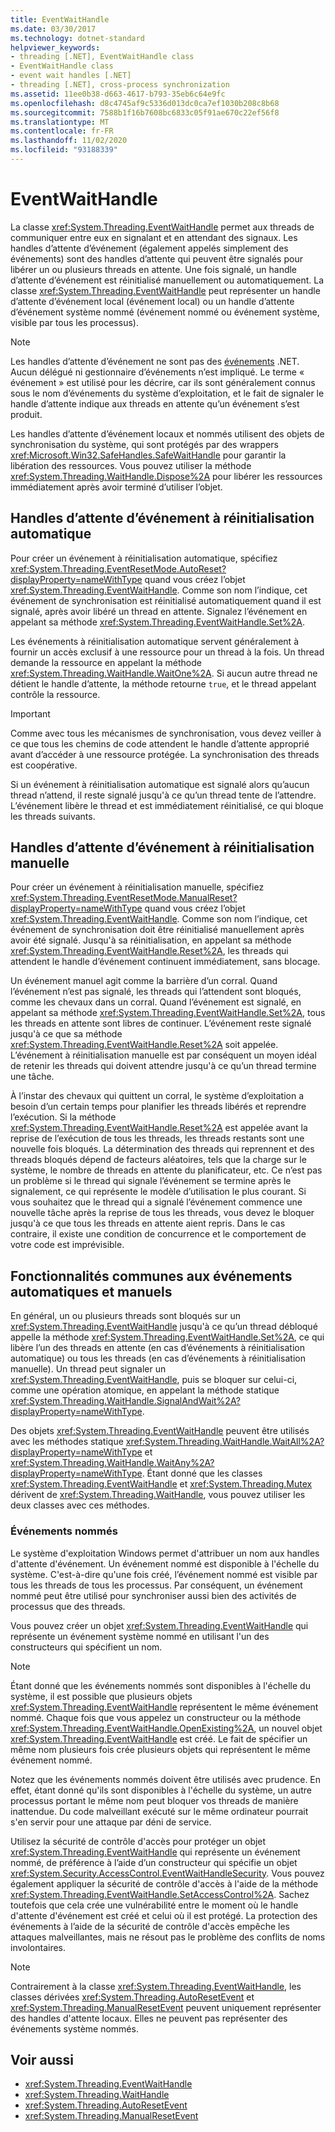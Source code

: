 ```yaml
---
title: EventWaitHandle
ms.date: 03/30/2017
ms.technology: dotnet-standard
helpviewer_keywords:
- threading [.NET], EventWaitHandle class
- EventWaitHandle class
- event wait handles [.NET]
- threading [.NET], cross-process synchronization
ms.assetid: 11ee0b38-d663-4617-b793-35eb6c64e9fc
ms.openlocfilehash: d8c4745af9c5336d013dc0ca7ef1030b208c8b68
ms.sourcegitcommit: 7588b1f16b7608bc6833c05f91ae670c22ef56f8
ms.translationtype: MT
ms.contentlocale: fr-FR
ms.lasthandoff: 11/02/2020
ms.locfileid: "93188339"
---
```

# <a name="eventwaithandle"></a>EventWaitHandle

La classe <xref:System.Threading.EventWaitHandle> permet aux threads de communiquer entre eux en signalant et en attendant des signaux. Les handles d’attente d’événement (également appelés simplement des événements) sont des handles d’attente qui peuvent être signalés pour libérer un ou plusieurs threads en attente. Une fois signalé, un handle d’attente d’événement est réinitialisé manuellement ou automatiquement. La classe <xref:System.Threading.EventWaitHandle> peut représenter un handle d’attente d’événement local (événement local) ou un handle d’attente d’événement système nommé (événement nommé ou événement système, visible par tous les processus).  
  
> [!NOTE]
> Les handles d’attente d’événement ne sont pas des [événements](../events/index.md) .NET. Aucun délégué ni gestionnaire d’événements n’est impliqué. Le terme « événement » est utilisé pour les décrire, car ils sont généralement connus sous le nom d’événements du système d’exploitation, et le fait de signaler le handle d’attente indique aux threads en attente qu’un événement s’est produit.  
  
 Les handles d’attente d’événement locaux et nommés utilisent des objets de synchronisation du système, qui sont protégés par des wrappers <xref:Microsoft.Win32.SafeHandles.SafeWaitHandle> pour garantir la libération des ressources. Vous pouvez utiliser la méthode <xref:System.Threading.WaitHandle.Dispose%2A> pour libérer les ressources immédiatement après avoir terminé d’utiliser l’objet.  
  
## <a name="event-wait-handles-that-reset-automatically"></a>Handles d’attente d’événement à réinitialisation automatique  
 Pour créer un événement à réinitialisation automatique, spécifiez <xref:System.Threading.EventResetMode.AutoReset?displayProperty=nameWithType> quand vous créez l’objet <xref:System.Threading.EventWaitHandle>. Comme son nom l’indique, cet événement de synchronisation est réinitialisé automatiquement quand il est signalé, après avoir libéré un thread en attente. Signalez l’événement en appelant sa méthode <xref:System.Threading.EventWaitHandle.Set%2A>.  
  
 Les événements à réinitialisation automatique servent généralement à fournir un accès exclusif à une ressource pour un thread à la fois. Un thread demande la ressource en appelant la méthode <xref:System.Threading.WaitHandle.WaitOne%2A>. Si aucun autre thread ne détient le handle d’attente, la méthode retourne `true`, et le thread appelant contrôle la ressource.  
  
> [!IMPORTANT]
> Comme avec tous les mécanismes de synchronisation, vous devez veiller à ce que tous les chemins de code attendent le handle d’attente approprié avant d’accéder à une ressource protégée. La synchronisation des threads est coopérative.  
  
 Si un événement à réinitialisation automatique est signalé alors qu’aucun thread n’attend, il reste signalé jusqu'à ce qu’un thread tente de l’attendre. L’événement libère le thread et est immédiatement réinitialisé, ce qui bloque les threads suivants.  
  
## <a name="event-wait-handles-that-reset-manually"></a>Handles d’attente d’événement à réinitialisation manuelle  
 Pour créer un événement à réinitialisation manuelle, spécifiez <xref:System.Threading.EventResetMode.ManualReset?displayProperty=nameWithType> quand vous créez l’objet <xref:System.Threading.EventWaitHandle>. Comme son nom l’indique, cet événement de synchronisation doit être réinitialisé manuellement après avoir été signalé. Jusqu'à sa réinitialisation, en appelant sa méthode <xref:System.Threading.EventWaitHandle.Reset%2A>, les threads qui attendent le handle d’événement continuent immédiatement, sans blocage.  
  
 Un événement manuel agit comme la barrière d’un corral. Quand l’événement n’est pas signalé, les threads qui l’attendent sont bloqués, comme les chevaux dans un corral. Quand l’événement est signalé, en appelant sa méthode <xref:System.Threading.EventWaitHandle.Set%2A>, tous les threads en attente sont libres de continuer. L’événement reste signalé jusqu'à ce que sa méthode <xref:System.Threading.EventWaitHandle.Reset%2A> soit appelée. L’événement à réinitialisation manuelle est par conséquent un moyen idéal de retenir les threads qui doivent attendre jusqu'à ce qu’un thread termine une tâche.  
  
 À l’instar des chevaux qui quittent un corral, le système d’exploitation a besoin d’un certain temps pour planifier les threads libérés et reprendre l’exécution. Si la méthode <xref:System.Threading.EventWaitHandle.Reset%2A> est appelée avant la reprise de l’exécution de tous les threads, les threads restants sont une nouvelle fois bloqués. La détermination des threads qui reprennent et des threads bloqués dépend de facteurs aléatoires, tels que la charge sur le système, le nombre de threads en attente du planificateur, etc. Ce n’est pas un problème si le thread qui signale l’événement se termine après le signalement, ce qui représente le modèle d’utilisation le plus courant. Si vous souhaitez que le thread qui a signalé l’événement commence une nouvelle tâche après la reprise de tous les threads, vous devez le bloquer jusqu'à ce que tous les threads en attente aient repris. Dans le cas contraire, il existe une condition de concurrence et le comportement de votre code est imprévisible.  
  
## <a name="features-common-to-automatic-and-manual-events"></a>Fonctionnalités communes aux événements automatiques et manuels  
 En général, un ou plusieurs threads sont bloqués sur un <xref:System.Threading.EventWaitHandle> jusqu'à ce qu’un thread débloqué appelle la méthode <xref:System.Threading.EventWaitHandle.Set%2A>, ce qui libère l’un des threads en attente (en cas d’événements à réinitialisation automatique) ou tous les threads (en cas d’événements à réinitialisation manuelle). Un thread peut signaler un <xref:System.Threading.EventWaitHandle>, puis se bloquer sur celui-ci, comme une opération atomique, en appelant la méthode statique <xref:System.Threading.WaitHandle.SignalAndWait%2A?displayProperty=nameWithType>.  
  
 Des objets <xref:System.Threading.EventWaitHandle> peuvent être utilisés avec les méthodes statique <xref:System.Threading.WaitHandle.WaitAll%2A?displayProperty=nameWithType> et <xref:System.Threading.WaitHandle.WaitAny%2A?displayProperty=nameWithType>. Étant donné que les classes <xref:System.Threading.EventWaitHandle> et <xref:System.Threading.Mutex> dérivent de <xref:System.Threading.WaitHandle>, vous pouvez utiliser les deux classes avec ces méthodes.  
  
### <a name="named-events"></a>Événements nommés  
 Le système d'exploitation Windows permet d'attribuer un nom aux handles d'attente d'événement. Un événement nommé est disponible à l'échelle du système. C'est-à-dire qu'une fois créé, l’événement nommé est visible par tous les threads de tous les processus. Par conséquent, un événement nommé peut être utilisé pour synchroniser aussi bien des activités de processus que des threads.  
  
 Vous pouvez créer un objet <xref:System.Threading.EventWaitHandle> qui représente un événement système nommé en utilisant l'un des constructeurs qui spécifient un nom.  
  
> [!NOTE]
> Étant donné que les événements nommés sont disponibles à l'échelle du système, il est possible que plusieurs objets <xref:System.Threading.EventWaitHandle> représentent le même événement nommé. Chaque fois que vous appelez un constructeur ou la méthode <xref:System.Threading.EventWaitHandle.OpenExisting%2A>, un nouvel objet <xref:System.Threading.EventWaitHandle> est créé. Le fait de spécifier un même nom plusieurs fois crée plusieurs objets qui représentent le même événement nommé.  
  
 Notez que les événements nommés doivent être utilisés avec prudence. En effet, étant donné qu'ils sont disponibles à l'échelle du système, un autre processus portant le même nom peut bloquer vos threads de manière inattendue. Du code malveillant exécuté sur le même ordinateur pourrait s'en servir pour une attaque par déni de service.  
  
 Utilisez la sécurité de contrôle d'accès pour protéger un objet <xref:System.Threading.EventWaitHandle> qui représente un événement nommé, de préférence à l’aide d’un constructeur qui spécifie un objet <xref:System.Security.AccessControl.EventWaitHandleSecurity>. Vous pouvez également appliquer la sécurité de contrôle d'accès à l'aide de la méthode <xref:System.Threading.EventWaitHandle.SetAccessControl%2A>. Sachez toutefois que cela crée une vulnérabilité entre le moment où le handle d'attente d'événement est créé et celui où il est protégé. La protection des événements à l’aide de la sécurité de contrôle d'accès empêche les attaques malveillantes, mais ne résout pas le problème des conflits de noms involontaires.  
  
> [!NOTE]
> Contrairement à la classe <xref:System.Threading.EventWaitHandle>, les classes dérivées <xref:System.Threading.AutoResetEvent> et <xref:System.Threading.ManualResetEvent> peuvent uniquement représenter des handles d'attente locaux. Elles ne peuvent pas représenter des événements système nommés.  
  
## <a name="see-also"></a>Voir aussi

- <xref:System.Threading.EventWaitHandle>
- <xref:System.Threading.WaitHandle>
- <xref:System.Threading.AutoResetEvent>
- <xref:System.Threading.ManualResetEvent>
